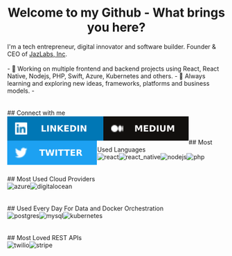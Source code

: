 <h1 align="center">Welcome to my Github - What brings you here?</h1>
I'm a tech entrepreneur, digital innovator and software builder. Founder & CEO of <a href="https://jazlabs.com" target="_blank">JazLabs, Inc</a>.
<br>
<br>
- 🔭 Working on multiple frontend and backend projects using React, React Native, Nodejs, PHP, Swift, Azure, Kubernetes and others.
- 🌱 Always learning and exploring new ideas, frameworks, platforms and business models.
-
<br>
<br>
<br>
## Connect with me
<br>
<div align="center">
<a href="https://www.linkedin.com/in/davidfeldt/" target="_blank"><img align="left" alt="linked-in" src="images/linkedin.svg" /></a>&nbsp;<a href="https://medium.com/@davidfeldt" target="_blank"><img align="left" alt="medium" src="images/medium.svg" /></a>&nbsp;<a href="https://twitter.com/davidfeldt" target="_blank"><img align="left" alt="twitter" src="images/twitter.svg" /></a>
</div>
<br>
<br>
## Most Used Languages
<br>
<div align="center">
<a href="https://reactjs.org/" target="_blank"><img align="left" alt="react" src="https://img.shields.io/badge/react%20-%2320232a.svg?&style=for-the-badge&logo=react&logoColor=%2361DAFB" /></a>&nbsp;<a href="https://reactnative.dev/" target="_blank"><img align="left" alt="react_native" src="https://img.shields.io/badge/react_native-%2320232a.svg?style=for-the-badge&logo=react&logoColor=%2361DAFB" /></a>&nbsp;<a href="https://nodejs.org/en/" target="_blank"><img align="left" alt="nodejs" src="https://img.shields.io/badge/node.js%20-%2343853D.svg?&style=for-the-badge&logo=node.js&logoColor=white" /></a>&nbsp;<a href="https://www.php.net/" target="_blank"><img align="left" alt="php" src="https://img.shields.io/badge/php-%23777BB4.svg?style=for-the-badge&logo=php&logoColor=white" /></a>
</div>
<br>
<br>
## Most Used Cloud Providers
<br>
<div align="center">
<a href="https://console.aws.amazon.com" target="_blank><img align="left" alt="aws" src="https://img.shields.io/badge/Amazon%20AWS-%23232F3E?logo=amazon-aws&logoColor=white&style=for-the-badge" /></a>&nbsp;<a href="https://portal.azure.com" target="_blank"><img align="left" alt="azure" src="https://img.shields.io/badge/azure-%230072C6.svg?style=for-the-badge&logo=azure-devops&logoColor=white" /></a>&nbsp;<a href="https://cloud.digitalocean.com/" target="_blank"><img align="left" alt="digitalocean" src="https://img.shields.io/badge/DigitalOcean-%230167ff.svg?style=for-the-badge&logo=digitalOcean&logoColor=white" /></a>
</div>
<br>
<br>
## Used Every Day For Data and Docker Orchestration
<br>
<div align="center">
<a href="https://www.postgresql.org/" target="_blank"><img align="left" alt="postgres" src="https://img.shields.io/badge/postgres-%23316192.svg?&style=for-the-badge&logo=postgresql&logoColor=white" /></a>&nbsp;<a href="https://www.mysql.com/" target="_blank"><img align="left" alt="mysql" src="https://img.shields.io/badge/mysql-%2300f.svg?&style=for-the-badge&logo=postgresql&logoColor=white" /></a>&nbsp;<a href="https://kubernetes.io/" target="_blank"><img align="left" alt="kubernetes" src="https://img.shields.io/badge/kubernetes-%23326ce5.svg?style=for-the-badge&logo=kubernetes&logoColor=white" /></a>
</div>
<br>
<br>
## Most Loved REST APIs
<br>
<div align="center">
<a href="https://twilio.com" target="_blank"><img align="left" alt="twilio" src="https://camo.githubusercontent.com/73d1c4acd19e3b7b0d349618243fbef3735634e6/68747470733a2f2f696d672e736869656c64732e696f2f62616467652f5477696c696f2532302d2532334632324634362e7376673f267374796c653d666f722d7468652d6261646765266c6f676f3d5477696c696f266c6f676f436f6c6f723d7768697465" /></a>&nbsp;<a href="https://stripe.com" target="_blank"><img align="left" alt="stripe" src="https://camo.githubusercontent.com/f886ff68959ba63b005202933399441080435fec/68747470733a2f2f696d672e736869656c64732e696f2f62616467652f5374726970652532302d2532333030384344442e7376673f267374796c653d666f722d7468652d6261646765266c6f676f3d537472697065266c6f676f436f6c6f723d7768697465" /></a>
</div>
<br>
<br>
